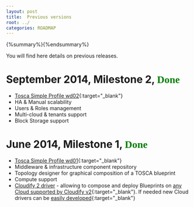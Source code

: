 ```yaml
---
layout: post
title:  Previous versions
root: ../
categories: ROADMAP
---
```


{%summary%}{%endsummary%}

You will find here details on previous releases.

# September 2014, Milestone 2, <span style="color:green; font-family:Georgia;">Done</span>
* [Tosca Simple Profile wd02](https://www.oasis-open.org/apps/org/workgroup/tosca/download.php/53845/latest/TOSCA-Simple-Profile-YAML-v1.0-wd02%20%28final%29.docx){:target="_blank"}
* HA & Manual scalability
* Users & Roles management
* Multi-cloud & tenants support
* Block Storage support

# June 2014, Milestone 1, <span style="color:green; font-family:Georgia;">Done</span>
* [Tosca Simple Profile wd01](https://www.oasis-open.org/committees/download.php/52571/TOSCA-Simple-Profile-YAML-v1.0-wd01-Rev-38.pdf){:target="_blank"}
* Middleware & infrastructure component repository
* Topology designer for graphical composition of a TOSCA blueprint
* Compute support
* [Cloudify 2 driver](../documentation/cloudify2_driver/index.html) - allowing to compose and deploy Blueprints on [any Cloud supported by Cloudify v2](http://getcloudify.org/guide/2.7/bootstrapping/bootstrapping_cloud.html){:target="_blank"}. If needed new Cloud drivers can be [easily developed](http://getcloudify.org/guide/2.7/clouddrivers/developing_custom_clouddriver.html){:target="_blank"}
